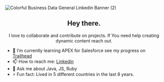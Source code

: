 ![Colorful Business Data General Linkedin Banner (2)](https://user-images.githubusercontent.com/40813295/106121632-63213a80-611d-11eb-8a86-17c12979edd4.png)
<h2 align="center"> Hey there.</h1>

<p align="center"> I love to collaborate and contribute on projects. If You need help creating dynamic content reach out.</p>

- 🌱   I’m currently learning APEX for Salesforce see my progress on [Trailhead](https://trailblazer.me/id/rdelarosa13)
- 📫   How to reach me: [Linkedin](https://www.linkedin.com/in/delarosa-robert/ "Linkedin")
- 💬   Ask me about Java, JS, Ruby 
- ⚡   Fun fact: Lived in 5 different countries in the last 8 years. 

<br>
<p width=100% align="left">
</p>
</br>
<p width=100% align="left">

</p>
